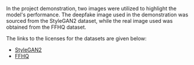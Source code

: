 In the project demonstration, two images were utilized to highlight the model's performance. The deepfake image used in the demonstration was sourced from the StyleGAN2 dataset, while the real image used was obtained from the FFHQ dataset.

The links to the licenses for the datasets are given below:
* [StyleGAN2](https://github.com/NVlabs/stylegan2/blob/master/LICENSE.txt)
* [FFHQ](https://github.com/NVlabs/ffhq-dataset/blob/master/LICENSE.txt)
